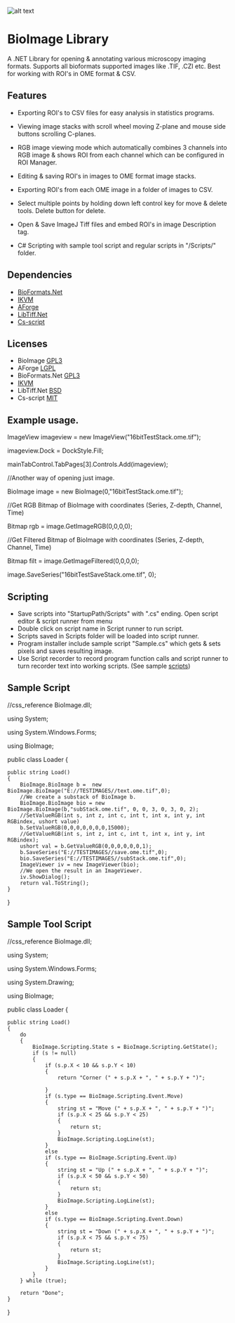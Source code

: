 ![alt text](https://github.com/RepoErik/BioImage/blob/master/banner.bmp?raw=true)

# BioImage Library

A .NET Library for opening & annotating various microscopy imaging formats. Supports all bioformats supported images like .TIF, .CZI etc. 
Best for working with ROI's in OME format & CSV.

## Features

- Exporting ROI's to CSV files for easy analysis in statistics programs.

- Viewing image stacks with scroll wheel moving Z-plane and mouse side buttons scrolling C-planes.

- RGB image viewing mode which automatically combines 3 channels into RGB image & shows ROI from each channel which can be configured in ROI Manager.

- Editing & saving ROI's in images to OME format image stacks.

- Exporting ROI's from each OME image in a folder of images to CSV.

- Select multiple points by holding down left control key for move & delete tools. Delete button for delete.
- Open & Save ImageJ Tiff files and embed ROI's in image Description tag.
- C# Scripting with sample tool script and regular scripts in "/Scripts/" folder.

## Dependencies
- [BioFormats.Net](https://github.com/GDanovski/BioFormats.Net)
- [IKVM](http://www.ikvm.net/)
- [AForge](http://www.aforgenet.com/)
- [LibTiff.Net](https://bitmiracle.com/libtiff/)
- [Cs-script](https://github.com/oleg-shilo/cs-script/blob/master/LICENSE)

## Licenses
- BioImage [GPL3](https://www.gnu.org/licenses/gpl-3.0.en.html)
- AForge [LGPL](http://www.aforgenet.com/framework/license.html)
- BioFormats.Net [GPL3](https://www.gnu.org/licenses/gpl-3.0.en.html)
- [IKVM](https://github.com/gluck/ikvm/blob/master/LICENSE)
- LibTiff.Net [BSD](https://bitmiracle.com/libtiff/)
- Cs-script [MIT](https://github.com/oleg-shilo/cs-script/blob/master/LICENSE)

## Example usage.

ImageView imageview = new ImageView("16bitTestStack.ome.tif");

imageview.Dock = DockStyle.Fill;

mainTabControl.TabPages[3].Controls.Add(imageview);

//Another way of opening just image.

BioImage image = new BioImage(0,"16bitTestStack.ome.tif");

//Get RGB Bitmap of BioImage with coordinates (Series, Z-depth, Channel, Time)

Bitmap rgb = image.GetImageRGB(0,0,0,0);

//Get Filtered Bitmap of BioImage with coordinates (Series, Z-depth, Channel, Time)

Bitmap filt = image.GetImageFiltered(0,0,0,0);

image.SaveSeries("16bitTestSaveStack.ome.tif", 0);

## Scripting
-  Save scripts into "StartupPath/Scripts" with ".cs" ending. Open script editor & script runner from menu
-  Double click on script name in Script runner to run script.
-  Scripts saved in Scripts folder will be loaded into script runner.
-  Program installer include sample script "Sample.cs" which gets & sets pixels and saves resulting image.
-  Use Script recorder to record program function calls and script runner to turn recorder text into working scripts. (See sample [scripts](https://github.com/BioMicroscopy/BioImage-Scripts))
## Sample Script

//css_reference BioImage.dll;

using System;

using System.Windows.Forms;

using BioImage;

public class Loader
{

	public string Load()
	{	
		BioImage.BioImage b =  new BioImage.BioImage("E://TESTIMAGES//text.ome.tif",0);
		//We create a substack of BioImage b.
		BioImage.BioImage bio = new BioImage.BioImage(b,"subStack.ome.tif", 0, 0, 3, 0, 3, 0, 2);
		//SetValueRGB(int s, int z, int c, int t, int x, int y, int RGBindex, ushort value)
		b.SetValueRGB(0,0,0,0,0,0,0,15000);
		//GetValueRGB(int s, int z, int c, int t, int x, int y, int RGBindex);
		ushort val = b.GetValueRGB(0,0,0,0,0,0,1);
		b.SaveSeries("E://TESTIMAGES//save.ome.tif",0);
		bio.SaveSeries("E://TESTIMAGES//subStack.ome.tif",0);
		ImageViewer iv = new ImageViewer(bio);
		//We open the result in an ImageViewer.
		iv.ShowDialog();
		return val.ToString();
	}
	
}
## Sample Tool Script

//css_reference BioImage.dll;

using System;

using System.Windows.Forms;

using System.Drawing;

using BioImage;

public class Loader
{

	public string Load()
	{
		do
		{
			BioImage.Scripting.State s = BioImage.Scripting.GetState();
			if (s != null)
			{
				if (s.p.X < 10 && s.p.Y < 10)
				{
					return "Corner (" + s.p.X + ", " + s.p.Y + ")";

				}
				if (s.type == BioImage.Scripting.Event.Move)
				{
					string st = "Move (" + s.p.X + ", " + s.p.Y + ")";
					if (s.p.X < 25 && s.p.Y < 25)
					{
						return st;
					}
					BioImage.Scripting.LogLine(st);
				}
				else
				if (s.type == BioImage.Scripting.Event.Up)
				{
					string st = "Up (" + s.p.X + ", " + s.p.Y + ")";
					if (s.p.X < 50 && s.p.Y < 50)
					{
						return st;
					}
					BioImage.Scripting.LogLine(st);
				}
				else
				if (s.type == BioImage.Scripting.Event.Down)
				{
					string st = "Down (" + s.p.X + ", " + s.p.Y + ")";
					if (s.p.X < 75 && s.p.Y < 75)
					{
						return st;
					}
					BioImage.Scripting.LogLine(st);
				}
			}
		} while (true);

		return "Done";
	}
}




